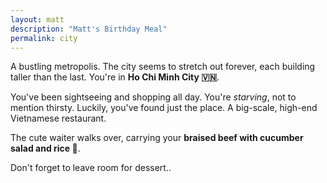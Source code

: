 ```yaml
---
layout: matt
description: "Matt's Birthday Meal"
permalink: city
---
```


<section class="course" id="third-course">
    <p>
        A bustling metropolis. The city seems to stretch out forever, each building taller than the last. You're in <b>Ho Chi Minh City 🇻🇳</b>.
    </p>
    <p>
        You've been sightseeing and shopping all day. You're <em>starving</em>, not to mention thirsty. Luckily, you've found just the place. A big-scale, high-end Vietnamese restaurant.
    </p>
    <p>
        The cute waiter walks over, carrying your <b>braised beef with cucumber salad and rice 🥩</b>.
    </p>
    <p>
        Don't forget to leave room for dessert..
    </p>

</section>
